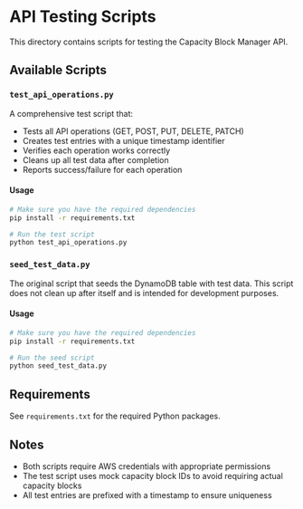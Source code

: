 # API Testing Scripts

This directory contains scripts for testing the Capacity Block Manager API.

## Available Scripts

### `test_api_operations.py`

A comprehensive test script that:
- Tests all API operations (GET, POST, PUT, DELETE, PATCH)
- Creates test entries with a unique timestamp identifier
- Verifies each operation works correctly
- Cleans up all test data after completion
- Reports success/failure for each operation

#### Usage

```bash
# Make sure you have the required dependencies
pip install -r requirements.txt

# Run the test script
python test_api_operations.py
```

### `seed_test_data.py`

The original script that seeds the DynamoDB table with test data.
This script does not clean up after itself and is intended for development purposes.

#### Usage

```bash
# Make sure you have the required dependencies
pip install -r requirements.txt

# Run the seed script
python seed_test_data.py
```

## Requirements

See `requirements.txt` for the required Python packages.

## Notes

- Both scripts require AWS credentials with appropriate permissions
- The test script uses mock capacity block IDs to avoid requiring actual capacity blocks
- All test entries are prefixed with a timestamp to ensure uniqueness
